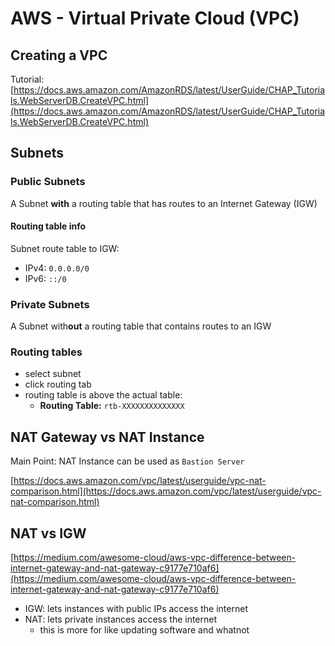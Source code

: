 # AWS - Virtual Private Cloud (VPC)

## Creating a VPC

Tutorial: [https://docs.aws.amazon.com/AmazonRDS/latest/UserGuide/CHAP_Tutorials.WebServerDB.CreateVPC.html](https://docs.aws.amazon.com/AmazonRDS/latest/UserGuide/CHAP_Tutorials.WebServerDB.CreateVPC.html)

## Subnets

### Public Subnets

A Subnet **with** a routing table that has routes to an Internet Gateway (IGW)

#### Routing table info

Subnet route table to IGW:

* IPv4: `0.0.0.0/0`
* IPv6: `::/0`

### Private Subnets

A Subnet with**out** a routing table that contains routes to an IGW

### Routing tables

* select subnet
* click routing tab
* routing table is above the actual table:
  * **Routing Table:** `rtb-XXXXXXXXXXXXXX`

## NAT Gateway vs NAT Instance

Main Point: NAT Instance can be used as `Bastion Server`

[https://docs.aws.amazon.com/vpc/latest/userguide/vpc-nat-comparison.html](https://docs.aws.amazon.com/vpc/latest/userguide/vpc-nat-comparison.html)

## NAT vs IGW

[https://medium.com/awesome-cloud/aws-vpc-difference-between-internet-gateway-and-nat-gateway-c9177e710af6](https://medium.com/awesome-cloud/aws-vpc-difference-between-internet-gateway-and-nat-gateway-c9177e710af6)

* IGW: lets instances with public IPs access the internet
* NAT: lets private instances access the internet
  * this is more for like updating software and whatnot
